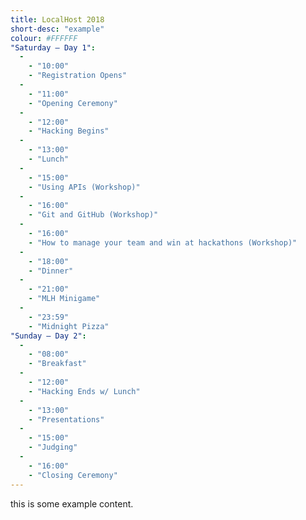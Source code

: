 ```yaml
---
title: LocalHost 2018
short-desc: "example"
colour: #FFFFFF
"Saturday — Day 1":
  -
    - "10:00"
    - "Registration Opens"
  -
    - "11:00"
    - "Opening Ceremony"
  -
    - "12:00"
    - "Hacking Begins"
  -
    - "13:00"
    - "Lunch"
  -
    - "15:00"
    - "Using APIs (Workshop)"
  -
    - "16:00"
    - "Git and GitHub (Workshop)"
  -
    - "16:00"
    - "How to manage your team and win at hackathons (Workshop)"
  -
    - "18:00"
    - "Dinner"
  -
    - "21:00"
    - "MLH Minigame"
  -
    - "23:59"
    - "Midnight Pizza"
"Sunday — Day 2":
  -
    - "08:00"
    - "Breakfast"
  -
    - "12:00"
    - "Hacking Ends w/ Lunch"
  -
    - "13:00"
    - "Presentations"
  -
    - "15:00"
    - "Judging"
  -
    - "16:00"
    - "Closing Ceremony"
---
```


this is some example content.
